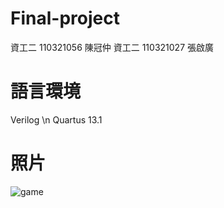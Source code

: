 # Final-project
資工二 110321056 陳冠仲
資工二 110321027 張啟廣
# 語言環境
Verilog \n
Quartus 13.1
# 照片
  ![game](https://user-images.githubusercontent.com/122383629/211610812-e33b9299-2bb5-463a-83ac-d4cdb30b7008.jpg)
